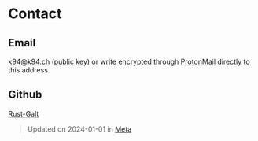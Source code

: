 # Contact

## Email 

[k94@k94.ch](mailto:k94@k94.ch) ([public key](./publickey.k94@k94.ch-cf64998fea6e6bcf942457ced0703d5d33a9058a.asc)) or write encrypted through [ProtonMail](https://proton.me/) directly to this address.

## Github

[Rust-Galt](https://github.com/Rust-Galt)

> Updated on <time datetime="2024-01-01">2024-01-01</time> in [Meta](categories.md#Meta) 